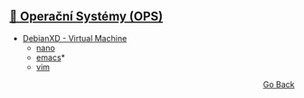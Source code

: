 ## <a href="https://github.com/neostetic/School-Zapisky/tree/main/OPS">📴 Operační Systémy (OPS)</a>
- <a href="https://github.com/neostetic/School-Zapisky/tree/main/OPS/debian">DebianXD - Virtual Machine</a>
  - <a href="https://github.com/neostetic/School-Zapisky/blob/main/OPS/nano/README.pdf">nano</a>
  - <a href="https://github.com/neostetic/School-Zapisky/blob/main/OPS/emacs/README.pdf">emacs</a>*
  - <a href="https://github.com/neostetic/School-Zapisky/blob/main/OPS/vim/README.pdf">vim</a>
<p align="right">
  <a href="https://github.com/neostetic/School-Zapisky">Go Back</a>
</p>
